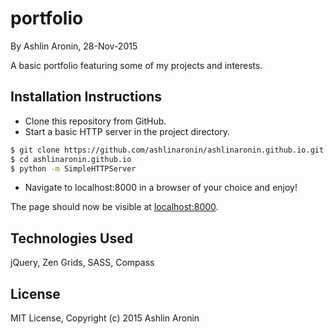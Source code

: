 # portfolio
By Ashlin Aronin, 28-Nov-2015

A basic portfolio featuring some of my projects and interests.

## Installation Instructions
* Clone this repository from GitHub.
* Start a basic HTTP server in the project directory.
```sh
$ git clone https://github.com/ashlinaronin/ashlinaronin.github.io.git
$ cd ashlinaronin.github.io
$ python -m SimpleHTTPServer
```
* Navigate to localhost:8000 in a browser of your choice and enjoy!

The page should now be visible at [localhost:8000](http://localhost:8000/).

## Technologies Used
jQuery, Zen Grids, SASS, Compass

## License
MIT License, Copyright (c) 2015 Ashlin Aronin
